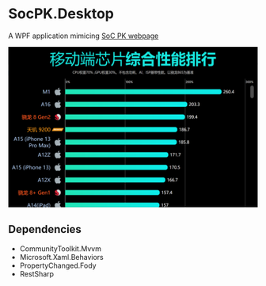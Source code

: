 # SocPK.Desktop
 
A WPF application mimicing [SoC PK webpage](https://www.socpk.com/overall/)

![demo image](demo.png)

## Dependencies

- CommunityToolkit.Mvvm
- Microsoft.Xaml.Behaviors
- PropertyChanged.Fody
- RestSharp